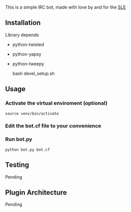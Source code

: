 
This is a simple IRC bot, made with love by and for the [SLE](http://sle.ec)

Installation
-----------

Library depends

* python-twisted
* python-yapsy
* python-tweepy

    bash devel_setup.sh

Usage
-----

### Activate the virtual enviroment (optional)

    source venv/bin/activate

### Edit the bot.cf file to your convenience


### Run bot.py

    python bot.py bot.cf

Testing
-------

Pending

Plugin Architecture
-------------------

Pending
